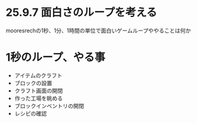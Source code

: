 # 25.9.7 面白さのループを考える

mooresrechの1秒、1分、1時間の単位で面白いゲームループややることは何か

# 1秒のループ、やる事

- アイテムのクラフト
- ブロックの設置
- クラフト画面の開閉
- 作った工場を眺める
- ブロックインベントリの開閉
- レシピの確認
